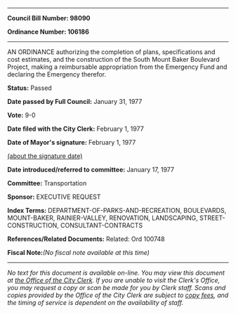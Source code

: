

********

**Council Bill Number: 98090**
   
**Ordinance Number: 106186**
********

 AN ORDINANCE authorizing the completion of plans, specifications and cost estimates, and the construction of the South Mount Baker Boulevard Project, making a reimbursable appropriation from the Emergency Fund and declaring the Emergency therefor.

**Status:** Passed
   
**Date passed by Full Council:** January 31, 1977
   
**Vote:** 9-0
   
**Date filed with the City Clerk:** February 1, 1977
   
**Date of Mayor's signature:** February 1, 1977
   
[(about the signature date)](/~public/approvaldate.htm)
   
   
   
**Date introduced/referred to committee:** January 17, 1977
   
**Committee:** Transportation
   
**Sponsor:** EXECUTIVE REQUEST
   
   
**Index Terms:** DEPARTMENT-OF-PARKS-AND-RECREATION, BOULEVARDS, MOUNT-BAKER, RAINIER-VALLEY, RENOVATION, LANDSCAPING, STREET-CONSTRUCTION, CONSULTANT-CONTRACTS

**References/Related Documents:** Related: Ord 100748

**Fiscal Note:**_(No fiscal note available at this time)_
********

_No text for this document is available on-line. You may view this document at [the Office of the City Clerk](http://www.seattle.gov/leg/clerk/contactUs.htm). If you are unable to visit the Clerk's Office, you may request a copy or scan be made for you by Clerk staff. Scans and copies provided by the Office of the City Clerk are subject to [copy fees](http://clerk.seattle.gov/~public/clerkfees.htm), and the timing of service is dependent on the availability of staff._

